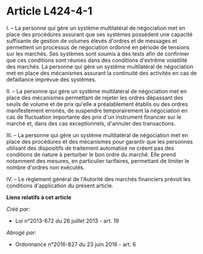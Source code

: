 # Article L424-4-1

I. – La personne qui gère un système multilatéral de négociation met en place des procédures assurant que ses systèmes
possèdent une capacité suffisante de gestion de volumes élevés d'ordres et de messages et permettent un processus de
négociation ordonné en période de tensions sur les marchés. Ses systèmes sont soumis à des tests afin de confirmer que ces
conditions sont réunies dans des conditions d'extrême volatilité des marchés. La personne qui gère un système multilatéral de
négociation met en place des mécanismes assurant la continuité des activités en cas de défaillance imprévue des systèmes.

II. – La personne qui gère un système multilatéral de négociation met en place des mécanismes permettant de rejeter les
ordres dépassant des seuils de volume et de prix qu'elle a préalablement établis ou des ordres manifestement erronés, de
suspendre temporairement la négociation en cas de fluctuation importante des prix d'un instrument financier sur le marché et,
dans des cas exceptionnels, d'annuler des transactions.

III. – La personne qui gère un système multilatéral de négociation met en place des procédures et des mécanismes pour
garantir que les personnes utilisant des dispositifs de traitement automatisé ne créent pas des conditions de nature à
perturber le bon ordre du marché. Elle prend notamment des mesures, en particulier tarifaires, permettant de limiter le
nombre d'ordres non exécutés.

IV. – Le règlement général de l'Autorité des marchés financiers prévoit les conditions d'application du présent article.

**Liens relatifs à cet article**

_Créé par_:

  - Loi n°2013-672 du 26 juillet 2013 - art. 19

_Abrogé par_:

  - Ordonnance n°2016-827 du 23 juin 2016 - art. 6
